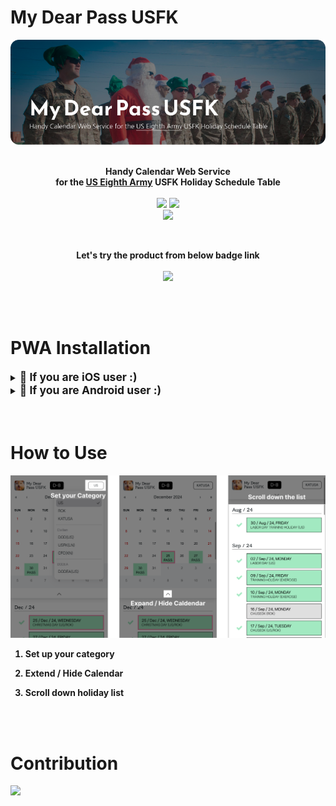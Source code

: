 # My Dear Pass USFK

<img src="./src/banner_en.png"/>

<p align="center">
  <!--
  <strong>🏆 2023 제주특별자치도 도지사상 수상 작품 🏆</strong>
  -->
  <br/>
  <strong>Handy Calendar Web Service<br>for the <a href="https://8tharmy.korea.army.mil/site/index.asp)">US Eighth Army</a> USFK Holiday Schedule Table</strong>
  <br/>
  <br/>
  <img src="https://img.shields.io/badge/Next.js-000000?style=flat-square&logo=nextdotjs&logoColor=white"/>
  <img src="https://img.shields.io/badge/PWA-5A0FC8?style=flat-square&logo=pwa&logoColor=white"/> 
   <br/>
  <img src="https://img.shields.io/badge/Google%20Analytics-E37400?style=flat-square&logo=googleanalytics&logoColor=white"/>
</p>
<br/>
  
<p align="center">  
  <strong>Let's try the product from below badge link<strong>
  <br/>
  <br/>
  <a href='https://my-dear-pass-usfk.vercel.app/'>
    <img src="https://img.shields.io/badge/Vercel-Website-000000?style=flat-square?style=flat-square&logo=vercel&logoColor=white"/>
  </a>
</p>

<br/>
<br/>

# PWA Installation

<details>
    <summary>
        <span style='font-size:1.25em;'>🍎 If you are iOS user :)</span>
    </summary>

1. **Open the Safari web browser** on your iOS device.
2. **Visit the website** of the PWA you wish to install.
3. Once the website loads, **tap the Share button** at the bottom center of the screen. It resembles a square with an arrow pointing upwards.
4. In the Share menu, **locate the “Add to Home Screen” option. Tap on it.**
5. You will be prompted to customize the name of the app and, in some cases, the app’s icon.
6. **Tap the “Add” button in the screen’s upper-right corner.**
7. The PWA will now be added to your home screen as an app icon.
8. You can launch the PWA by tapping its icon like any other app on your device.
</details>

<details>
    <summary>    
    <span style='font-size:1.25em;'>🤖 If you are Android user :)</span>
    </summary>

1. **Open the Google Chrome browser** on your Android device.
2. **Visit the website** of the PWA you want to install.
3. Once the website loads, **tap the menu button** (usually represented by three vertical dots) located in the top right corner of the browser.
4. In the menu, **scroll down and look for the “Add to Home screen” option. Tap on it.**
5. A pop-up window will appear, displaying the app’s name and icon. You can customize the name if desired.
6. **Tap the “Add” button or “Add to Home screen” to confirm.**
7. The PWA will now be installed on your device and added to your home screen as an app icon.
</details>

<br/>
<br/>

# How to Use

<img src="./src/instruction.png"/>

1. Set up your category

2. Extend / Hide Calendar

3. Scroll down holiday list

<br/>
<br/>

# Contribution

<!--
https://contrib.rocks/preview?repo=angular%2Fangular-ja
-->

<a href="https://github.com/ziweek/my-dear-pass-usfk/graphs/contributors">
  <img src="https://contrib.rocks/image?repo=ziweek/my-dear-pass-usfk" />
</a>
